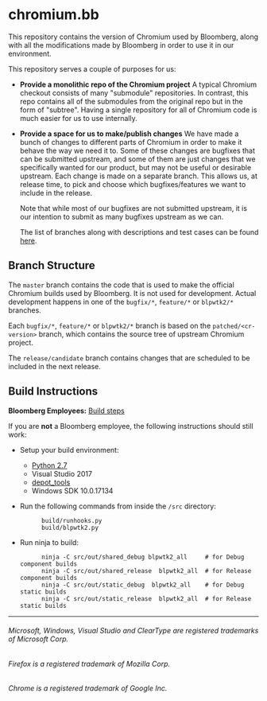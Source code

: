 # chromium.bb

This repository contains the version of Chromium used by Bloomberg, along with
all the modifications made by Bloomberg in order to use it in our environment.

This repository serves a couple of purposes for us:

* **Provide a monolithic repo of the Chromium project**
  A typical Chromium checkout consists of many "submodule" repositories.  In
contrast, this repo contains all of the submodules from the original repo
but in the form of "subtree".  Having a single repository for all of Chromium
code is much easier for us to use internally.

* **Provide a space for us to make/publish changes**
  We have made a bunch of changes to different parts of Chromium in order to
make it behave the way we need it to.  Some of these changes are bugfixes that
can be submitted upstream, and some of them are just changes that we
specifically wanted for our product, but may not be useful or desirable
upstream.  Each change is made on a separate branch.  This allows us, at
release time, to pick and choose which bugfixes/features we want to include in
the release.

  Note that while most of our bugfixes are not submitted upstream, it is our
intention to submit as many bugfixes upstream as we can.

  The list of branches along with descriptions and test cases can be found
[here](https://github.com/bloomberg/chromium.bb/blob/gh-pages/README.md).


## Branch Structure

The `master` branch contains the code that is used to make the official
Chromium builds used by Bloomberg.  It is not used for development.  Actual
development happens in one of the `bugfix/*`, `feature/*` or `blpwtk2/*`
branches.

Each `bugfix/*`, `feature/*` or `blpwtk2/*` branch is based on the
`patched/<cr-version>` branch, which contains the source tree of upstream
Chromium project.

The `release/candidate` branch contains changes that are scheduled to be
included in the next release.


## Build Instructions

**Bloomberg Employees:** [Build steps](https://cms.prod.bloomberg.com/team/display/rwf/Maintenance+of+blpwtk2)

If you are **not** a Bloomberg employee, the following instructions should still
work:

* Setup your build environment:
    * [Python 2.7](https://www.python.org/download/releases/2.7.6/)
    * Visual Studio 2017
    * [depot_tools](https://dev.chromium.org/developers/how-tos/depottools)
    * Windows SDK 10.0.17134

* Run the following commands from inside the `/src` directory:

            build/runhooks.py
            build/blpwtk2.py

* Run ninja to build:

            ninja -C src/out/shared_debug blpwtk2_all     # for Debug component builds
            ninja -C src/out/shared_release  blpwtk2_all  # for Release component builds
            ninja -C src/out/static_debug  blpwtk2_all    # for Debug static builds
            ninja -C src/out/static_release  blpwtk2_all  # for Release static builds

---
###### Microsoft, Windows, Visual Studio and ClearType are registered trademarks of Microsoft Corp.
###### Firefox is a registered trademark of Mozilla Corp.
###### Chrome is a registered trademark of Google Inc.
